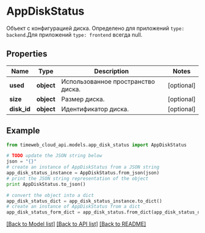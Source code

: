 # AppDiskStatus

Объект с конфигурацией диска. Определено для приложений `type: backend`.Для приложений `type: frontend` всегда null.

## Properties
Name | Type | Description | Notes
------------ | ------------- | ------------- | -------------
**used** | **object** | Использованное пространство диска. | [optional] 
**size** | **object** | Размер диска. | [optional] 
**disk_id** | **object** | Идентификатор диска. | [optional] 

## Example

```python
from timeweb_cloud_api.models.app_disk_status import AppDiskStatus

# TODO update the JSON string below
json = "{}"
# create an instance of AppDiskStatus from a JSON string
app_disk_status_instance = AppDiskStatus.from_json(json)
# print the JSON string representation of the object
print AppDiskStatus.to_json()

# convert the object into a dict
app_disk_status_dict = app_disk_status_instance.to_dict()
# create an instance of AppDiskStatus from a dict
app_disk_status_form_dict = app_disk_status.from_dict(app_disk_status_dict)
```
[[Back to Model list]](../README.md#documentation-for-models) [[Back to API list]](../README.md#documentation-for-api-endpoints) [[Back to README]](../README.md)


